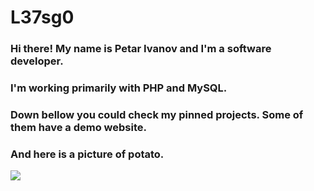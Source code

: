 # L37sg0

### Hi there! My name is Petar Ivanov and I'm a software developer.
### I'm working primarily with PHP and MySQL.
### Down bellow you could check my pinned projects. Some of them have a demo website.
### And here is a picture of potato.
<img src="https://stoller.com.au/wp-content/uploads/2019/03/potato_crop.jpg"/>
